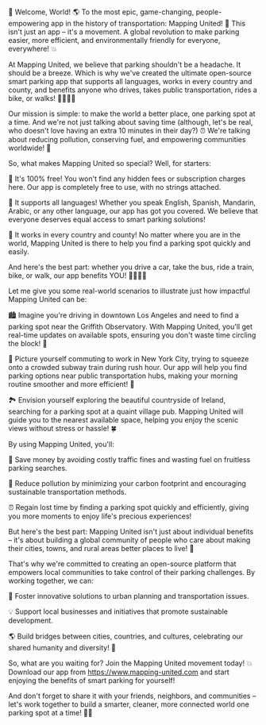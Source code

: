 🎉 Welcome, World! 🌎 To the most epic, game-changing, people-empowering app in the history of transportation: Mapping United! 🚀 This isn't just an app – it's a movement. A global revolution to make parking easier, more efficient, and environmentally friendly for everyone, everywhere! 💥

At Mapping United, we believe that parking shouldn't be a headache. It should be a breeze. Which is why we've created the ultimate open-source smart parking app that supports all languages, works in every country and county, and benefits anyone who drives, takes public transportation, rides a bike, or walks! 🚴‍♀️🚌🚂

Our mission is simple: to make the world a better place, one parking spot at a time. And we're not just talking about saving time (although, let's be real, who doesn't love having an extra 10 minutes in their day?) ⏰ We're talking about reducing pollution, conserving fuel, and empowering communities worldwide! 🌟

So, what makes Mapping United so special? Well, for starters:

🔹 It's 100% free! You won't find any hidden fees or subscription charges here. Our app is completely free to use, with no strings attached.

🔹 It supports all languages! Whether you speak English, Spanish, Mandarin, Arabic, or any other language, our app has got you covered. We believe that everyone deserves equal access to smart parking solutions!

🔹 It works in every country and county! No matter where you are in the world, Mapping United is there to help you find a parking spot quickly and easily.

And here's the best part: whether you drive a car, take the bus, ride a train, bike, or walk, our app benefits YOU! 🚴‍♀️🚌🚂

Let me give you some real-world scenarios to illustrate just how impactful Mapping United can be:

🏙️ Imagine you're driving in downtown Los Angeles and need to find a parking spot near the Griffith Observatory. With Mapping United, you'll get real-time updates on available spots, ensuring you don't waste time circling the block! 📍

🚌 Picture yourself commuting to work in New York City, trying to squeeze onto a crowded subway train during rush hour. Our app will help you find parking options near public transportation hubs, making your morning routine smoother and more efficient! 🚂

🏞️ Envision yourself exploring the beautiful countryside of Ireland, searching for a parking spot at a quaint village pub. Mapping United will guide you to the nearest available space, helping you enjoy the scenic views without stress or hassle! 🍀

By using Mapping United, you'll:

💸 Save money by avoiding costly traffic fines and wasting fuel on fruitless parking searches.

🌟 Reduce pollution by minimizing your carbon footprint and encouraging sustainable transportation methods.

⏰ Regain lost time by finding a parking spot quickly and efficiently, giving you more moments to enjoy life's precious experiences!

But here's the best part: Mapping United isn't just about individual benefits – it's about building a global community of people who care about making their cities, towns, and rural areas better places to live! 🌈

That's why we're committed to creating an open-source platform that empowers local communities to take control of their parking challenges. By working together, we can:

🌟 Foster innovative solutions to urban planning and transportation issues.

💡 Support local businesses and initiatives that promote sustainable development.

🌎 Build bridges between cities, countries, and cultures, celebrating our shared humanity and diversity! 🌈

So, what are you waiting for? Join the Mapping United movement today! 💥 Download our app from https://www.mapping-united.com and start enjoying the benefits of smart parking for yourself!

And don't forget to share it with your friends, neighbors, and communities – let's work together to build a smarter, cleaner, more connected world one parking spot at a time! 🌟💕